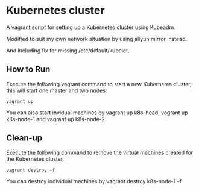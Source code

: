 # Kubernetes cluster
A vagrant script for setting up a Kubernetes cluster using Kubeadm.

Modified to suit my own network situation by using aliyun mirror instead.

And including fix for missing /etc/default/kubelet.


## How to Run

Execute the following vagrant command to start a new Kubernetes cluster, this will start one master and two nodes:

```
vagrant up
```

You can also start invidual machines by vagrant up k8s-head, vagrant up k8s-node-1 and vagrant up k8s-node-2


## Clean-up

Execute the following command to remove the virtual machines created for the Kubernetes cluster.
```
vagrant destroy -f
```

You can destroy individual machines by vagrant destroy k8s-node-1 -f
